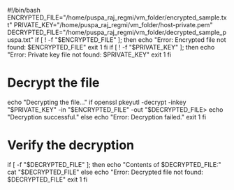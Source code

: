 #!/bin/bash
ENCRYPTED_FILE="/home/puspa_raj_regmi/vm_folder/encrypted_sample.txt"
PRIVATE_KEY="/home/puspa_raj_regmi/vm_folder/host-private.pem"
DECRYPTED_FILE="/home/puspa_raj_regmi/vm_folder/decrypted_sample_puspa.txt"
if [ ! -f "$ENCRYPTED_FILE" ]; then
    echo "Error: Encrypted file not found: $ENCRYPTED_FILE"
    exit 1
fi
if [ ! -f "$PRIVATE_KEY" ]; then
    echo "Error: Private key file not found: $PRIVATE_KEY"
    exit 1
fi
# Decrypt the file
echo "Decrypting the file..."
if openssl pkeyutl -decrypt -inkey "$PRIVATE_KEY" -in "$ENCRYPTED_FILE" -out "$DECRYPTED_FILE>
    echo "Decryption successful."
else
    echo "Error: Decryption failed."
    exit 1
fi
# Verify the decryption
if [ -f "$DECRYPTED_FILE" ]; then
    echo "Contents of $DECRYPTED_FILE:"
    cat "$DECRYPTED_FILE"
else
    echo "Error: Decrypted file not found: $DECRYPTED_FILE"
    exit 1
fi

